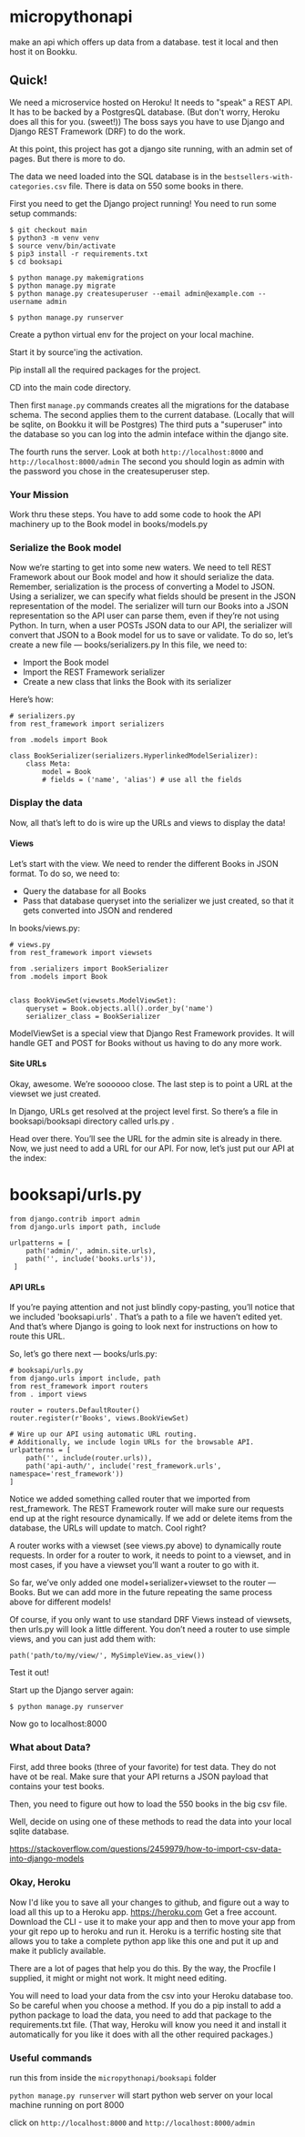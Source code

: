 # micropythonapi
make an api which offers up data from a database. test it local and then host it on Bookku.

## Quick!

We need a microservice hosted on Heroku! It needs to "speak" a REST API. It has to be backed by a PostgresQL database. (But don't worry, Heroku does all this for you. (sweet!))
The boss says you have to use Django and Django REST Framework (DRF) to do the work.

At this point, this project has got a django site running, with an admin set of pages. But there is more to do.

The data we need loaded into the SQL database is in the `bestsellers-with-categories.csv` file. There is data on 550 some books in there.

First you need to get the Django project running! You need to run some setup commands:

```
$ git checkout main
$ python3 -m venv venv
$ source venv/bin/activate
$ pip3 install -r requirements.txt
$ cd booksapi

$ python manage.py makemigrations
$ python manage.py migrate
$ python manage.py createsuperuser --email admin@example.com --username admin

$ python manage.py runserver
```

Create a python virtual env for the project on your local machine.

Start it by source'ing the activation.

Pip install all the required packages for the project.

CD into the main code directory.

Then first `manage.py` commands creates all the migrations for the database schema. The second applies them to the current database. (Locally that will be sqlite, on Bookku it will be Postgres) The third puts a "superuser" into the database so you can log into the admin inteface within the django site.

The fourth runs the server.
Look at both 
`http://localhost:8000` and `http://localhost:8000/admin`
The second you should login as admin with the password you chose in the createsuperuser step.

### Your Mission

Work thru these steps. 
You have to add some code to hook the API machinery up to the Book model in books/models.py

### Serialize the Book model

Now we’re starting to get into some new waters. We need to tell REST Framework about our Book model and how it should serialize the data.
Remember, serialization is the process of converting a Model to JSON. Using a serializer, we can specify what fields should be present in the JSON representation of the model.
The serializer will turn our Books into a JSON representation so the API user can parse them, even if they’re not using Python. In turn, when a user POSTs JSON data to our API, the serializer will convert that JSON to a Book model for us to save or validate.
To do so, let’s create a new file — books/serializers.py
In this file, we need to:

- Import the Book model
- Import the REST Framework serializer
- Create a new class that links the Book with its serializer

Here’s how:

```
# serializers.py
from rest_framework import serializers

from .models import Book

class BookSerializer(serializers.HyperlinkedModelSerializer):
    class Meta:
        model = Book
        # fields = ('name', 'alias') # use all the fields
```

### Display the data

Now, all that’s left to do is wire up the URLs and views to display the data!

#### Views

Let’s start with the view. We need to render the different Books in JSON format.
To do so, we need to:

- Query the database for all Books
- Pass that database queryset into the serializer we just created, so that it gets converted into JSON and rendered

In books/views.py:

```
# views.py
from rest_framework import viewsets

from .serializers import BookSerializer
from .models import Book


class BookViewSet(viewsets.ModelViewSet):
    queryset = Book.objects.all().order_by('name')
    serializer_class = BookSerializer
```

ModelViewSet is a special view that Django Rest Framework provides. It will handle GET and POST for Books without us having to do any more work.

#### Site URLs

Okay, awesome. We’re soooooo close. The last step is to point a URL at the viewset we just created.

In Django, URLs get resolved at the project level first. So there’s a file in booksapi/booksapi directory called urls.py .

Head over there. You’ll see the URL for the admin site is already in there. Now, we just need to add a URL for our API. For now, let’s just put our API at the index:

# booksapi/urls.py
```
from django.contrib import admin
from django.urls import path, include

urlpatterns = [
    path('admin/', admin.site.urls),
    path('', include('books.urls')),
 ]
```

#### API URLs

If you’re paying attention and not just blindly copy-pasting, you’ll notice that we included 'booksapi.urls' . That’s a path to a file we haven’t edited yet. And that’s where Django is going to look next for instructions on how to route this URL.

So, let’s go there next — books/urls.py:
```
# booksapi/urls.py
from django.urls import include, path
from rest_framework import routers
from . import views

router = routers.DefaultRouter()
router.register(r'Books', views.BookViewSet)

# Wire up our API using automatic URL routing.
# Additionally, we include login URLs for the browsable API.
urlpatterns = [
    path('', include(router.urls)),
    path('api-auth/', include('rest_framework.urls', namespace='rest_framework'))
]
```

Notice we added something called router that we imported from rest_framework.
The REST Framework router will make sure our requests end up at the right resource dynamically. If we add or delete items from the database, the URLs will update to match. Cool right?

A router works with a viewset (see views.py above) to dynamically route requests. In order for a router to work, it needs to point to a viewset, and in most cases, if you have a viewset you’ll want a router to go with it.

So far, we’ve only added one model+serializer+viewset to the router — Books. But we can add more in the future repeating the same process above for different models! 

Of course, if you only want to use standard DRF Views instead of viewsets, then urls.py will look a little different. You don’t need a router to use simple views, and you can just add them with:

`path('path/to/my/view/', MySimpleView.as_view())`

Test it out!

Start up the Django server again:
```
$ python manage.py runserver
```

Now go to localhost:8000

### What about Data?

First, add three books (three of your favorite) for test data. They do not have ot be real. Make sure that your API returns a JSON payload that contains your test books.

Then, you need to figure out how to load the 550 books in the big csv file.

Well, decide on using one of these methods to read the data into your local sqlite database.

https://stackoverflow.com/questions/2459979/how-to-import-csv-data-into-django-models

### Okay, Heroku

Now I'd like you to save all your changes to github, and figure out a way to load all this up to a Heroku app. https://heroku.com 
Get a free account.
Download the CLI - use it to make your app and then to move your app from your git repo up to heroku and run it.
Heroku is a terrific hosting site that allows you to take a complete python app like this one and put it up and make it publicly available.

There are a lot of pages that help you do this. By the way, the Procfile I supplied, it might or might not work. It might need editing.

You will need to load your data from the csv into your Heroku database too. So be careful when you choose a method. 
If you do a pip install to add a python package to load the data, you need to add that package to the requirements.txt file. 
(That way, Heroku will know you need it and install it automatically for you like it does with all the other required packages.)

### Useful commands

run this from inside the `micropythonapi/booksapi` folder

`python manage.py runserver` will start python web server on your local machine running on port 8000

click on `http://localhost:8000` and `http://localhost:8000/admin` 
